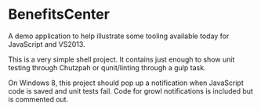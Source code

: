 # BenefitsCenter
A demo application to help illustrate some tooling available today for JavaScript and VS2013.

This is a very simple shell project. It contains just enough to show unit testing through Chutzpah or qunit/linting through a gulp task.

On Windows 8, this project should pop up a notification when JavaScript code is saved and unit tests fail. Code for growl notifications is included but is commented out.
